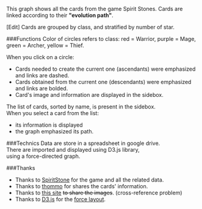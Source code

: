 This graph shows all the cards from the game Spirit Stones. Cards are linked according to their **"evolution path"**.

[Edit] Cards are grouped by class, and stratified by number of star.

###Functions
Color of circles refers to class: red = Warrior, purple = Mage, green = Archer, yellow = Thief.

When you click on a circle:

* Cards needed to create the current one (ascendants) were emphasized and links are dashed.
* Cards obtained from the current one (descendants) were emphasized and links are bolded.
* Card's image and information are displayed in the sidebox.

The list of cards, sorted by name, is present in the sidebox.  
When you select a card from the list:

* its information is displayed 
* the graph emphasized its path.

###Technics
Data are store in a spreadsheet in google drive.  
There are imported and displayed using D3.js library,   
using a force-directed graph.

###Thanks
* Thanks to [SpiritStone](https://play.google.com/store/apps/details?id=com.gamevil.spiritstones.global.free) for the game and all the  related data.
* Thanks to [thommo](http://m.gamevilusa.com/forums/member.php?151495-thommo) for shares the cards' information.
* Thanks to [this site](http://www.spiritstones.info/) ~~to share the images~~. (cross-reference problem)
* Thanks to [D3.js](http://d3js.org/) for the [force layout](http://bl.ocks.org/mbostock/4062045).
